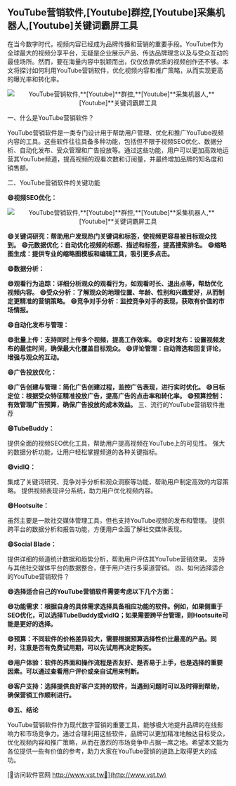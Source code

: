 ## **YouTube营销软件,**[Youtube]**群控,**[Youtube]**采集机器人,**[Youtube]**关键词霸屏工具**

在当今数字时代，视频内容已经成为品牌传播和营销的重要手段。YouTube作为全球最大的视频分享平台，无疑是企业展示产品、传达品牌理念以及与受众互动的最佳场所。然而，要在海量内容中脱颖而出，仅仅依靠优质的视频创作还不够。本文将探讨如何利用YouTube营销软件，优化视频内容和推广策略，从而实现更高的曝光率和转化率。

 <center><img src="https://vst.tw/MP4/tuiguang/png/4.png" alt="YouTube营销软件,**[Youtube]**群控,**[Youtube]**采集机器人,**[Youtube]**关键词霸屏工具"></center>

一、什么是YouTube营销软件？

YouTube营销软件是一类专门设计用于帮助用户管理、优化和推广YouTube视频内容的工具。这些软件往往具备多种功能，包括但不限于视频SEO优化、数据分析、自动化发布、受众管理和广告投放等。通过这些功能，用户可以更加高效地运营其YouTube频道，提高视频的观看次数和订阅量，并最终增加品牌的知名度和销售额。

二、YouTube营销软件的关键功能

**😄视频SEO优化：**

 <center><img src="https://vst.tw/MP4/tuiguang/png/5.png" alt="YouTube营销软件,**[Youtube]**群控,**[Youtube]**采集机器人,**[Youtube]**关键词霸屏工具"></center>

**😄关键词研究：帮助用户发现热门关键词和标签，使视频更容易被目标观众找到。**
**😄元数据优化：自动优化视频的标题、描述和标签，提高搜索排名。**
**😄缩略图生成：提供专业的缩略图模板和编辑工具，吸引更多点击。**

**😄数据分析：**

**😄观看行为追踪：详细分析观众的观看行为，如观看时长、退出点等，帮助优化视频内容。**
**😄受众分析：了解观众的地理位置、年龄、性别和兴趣爱好，从而制定更精准的营销策略。**
**😄竞争对手分析：监控竞争对手的表现，获取有价值的市场情报。**

**😄自动化发布与管理：**

**😄批量上传：支持同时上传多个视频，提高工作效率。**
**😄定时发布：设置视频发布的最佳时间，确保最大化覆盖目标观众。**
**😄评论管理：自动筛选和回复评论，增强与观众的互动。**

**😄广告投放优化：**

**😄广告创建与管理：简化广告创建过程，监控广告表现，进行实时优化。**
**😄目标定位：根据受众特征精准投放广告，提高广告的点击率和转化率。**
**😄预算控制：有效管理广告预算，确保广告投放的成本效益。**
三、流行的YouTube营销软件推荐

**😄TubeBuddy：**

提供全面的视频SEO优化工具，帮助用户提高视频在YouTube上的可见性。
强大的数据分析功能，让用户轻松掌握频道的各种关键指标。

**😄vidIQ：**

集成了关键词研究、竞争对手分析和观众洞察等功能，帮助用户制定高效的内容策略。
提供视频表现评分系统，助力用户优化视频内容。

**😄Hootsuite：**

虽然主要是一款社交媒体管理工具，但也支持YouTube视频的发布和管理。
提供跨平台的数据分析和报告功能，方便用户全面了解社交媒体表现。

**😄Social Blade：**

提供详细的频道统计数据和趋势分析，帮助用户评估其YouTube营销效果。
支持与其他社交媒体平台的数据整合，便于用户进行多渠道营销。
四、如何选择适合的YouTube营销软件？

**😄选择适合自己的YouTube营销软件需要考虑以下几个方面：**

**😄功能需求：根据自身的具体需求选择具备相应功能的软件。例如，如果侧重于SEO优化，可以选择TubeBuddy或vidIQ；如果需要跨平台管理，则Hootsuite可能是更好的选择。**

**😄预算：不同软件的价格差异较大，需要根据预算选择性价比最高的产品。同时，注意是否有免费试用期，可以先试用再决定购买。**

**😄用户体验：软件的界面和操作流程是否友好、是否易于上手，也是选择的重要因素。可以通过查看用户评价或亲自试用来判断。**

**😄客户支持：选择提供良好客户支持的软件，当遇到问题时可以及时得到帮助，确保营销工作顺利进行。**

**😄五、结论**

YouTube营销软件作为现代数字营销的重要工具，能够极大地提升品牌的在线影响力和市场竞争力。通过合理利用这些软件，品牌可以更加精准地触达目标受众，优化视频内容和推广策略，从而在激烈的市场竞争中占据一席之地。希望本文能为各位提供一些有价值的参考，助力大家在YouTube营销的道路上取得更大的成功。


[👻访问软件官网 http://www.vst.tw👻](http://www.vst.tw)
